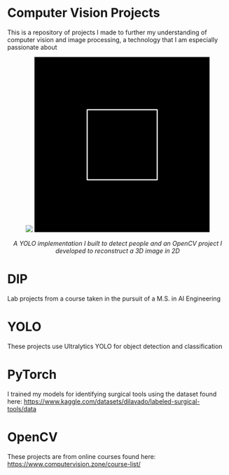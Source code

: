 # Computer Vision Projects
This is a repository of projects I made to further my understanding of computer vision and image processing, a technology that I am especially passionate about
<p align="center">
  <img src="YOLO/Detect1.gif" width="400" />
  <img src="OpenCV/3D Projection/Cube.gif" width="400" />
</p>
<p align="center">
  <em width="400"> A YOLO implementation I built to detect people </em>
  <em width="400"> and an OpenCV project I developed to reconstruct a 3D image in 2D</em>
</p>

# DIP
Lab projects from a course taken in the pursuit of a M.S. in AI Engineering

# YOLO
These projects use Ultralytics YOLO for object detection and classification

# PyTorch
I trained my models for identifying surgical tools using the dataset found here: https://www.kaggle.com/datasets/dilavado/labeled-surgical-tools/data

# OpenCV
These projects are from online courses found here: https://www.computervision.zone/course-list/

